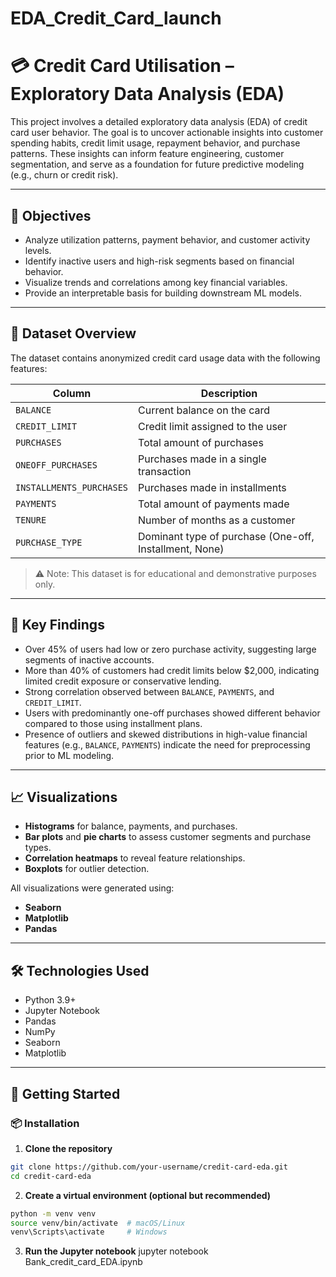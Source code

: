 # EDA_Credit_Card_launch

# 💳 Credit Card Utilisation – Exploratory Data Analysis (EDA)

This project involves a detailed exploratory data analysis (EDA) of credit card user behavior. The goal is to uncover actionable insights into customer spending habits, credit limit usage, repayment behavior, and purchase patterns. These insights can inform feature engineering, customer segmentation, and serve as a foundation for future predictive modeling (e.g., churn or credit risk).

---

## 📌 Objectives

- Analyze utilization patterns, payment behavior, and customer activity levels.
- Identify inactive users and high-risk segments based on financial behavior.
- Visualize trends and correlations among key financial variables.
- Provide an interpretable basis for building downstream ML models.

---

## 📂 Dataset Overview

The dataset contains anonymized credit card usage data with the following features:

| Column | Description |
|--------|-------------|
| `BALANCE` | Current balance on the card |
| `CREDIT_LIMIT` | Credit limit assigned to the user |
| `PURCHASES` | Total amount of purchases |
| `ONEOFF_PURCHASES` | Purchases made in a single transaction |
| `INSTALLMENTS_PURCHASES` | Purchases made in installments |
| `PAYMENTS` | Total amount of payments made |
| `TENURE` | Number of months as a customer |
| `PURCHASE_TYPE` | Dominant type of purchase (One-off, Installment, None) |

> ⚠️ Note: This dataset is for educational and demonstrative purposes only.

---

## 🧪 Key Findings

- Over 45% of users had low or zero purchase activity, suggesting large segments of inactive accounts.
- More than 40% of customers had credit limits below \$2,000, indicating limited credit exposure or conservative lending.
- Strong correlation observed between `BALANCE`, `PAYMENTS`, and `CREDIT_LIMIT`.
- Users with predominantly one-off purchases showed different behavior compared to those using installment plans.
- Presence of outliers and skewed distributions in high-value financial features (e.g., `BALANCE`, `PAYMENTS`) indicate the need for preprocessing prior to ML modeling.

---

## 📈 Visualizations

- **Histograms** for balance, payments, and purchases.
- **Bar plots** and **pie charts** to assess customer segments and purchase types.
- **Correlation heatmaps** to reveal feature relationships.
- **Boxplots** for outlier detection.

All visualizations were generated using:

- **Seaborn**
- **Matplotlib**
- **Pandas**

---

## 🛠️ Technologies Used

- Python 3.9+
- Jupyter Notebook
- Pandas
- NumPy
- Seaborn
- Matplotlib

---

## 🚀 Getting Started

### 📦 Installation

1. **Clone the repository**
```bash
git clone https://github.com/your-username/credit-card-eda.git
cd credit-card-eda
```

2. **Create a virtual environment (optional but recommended)** 
```bash
python -m venv venv
source venv/bin/activate  # macOS/Linux
venv\Scripts\activate     # Windows
```

3. **Run the Jupyter notebook**
jupyter notebook Bank_credit_card_EDA.ipynb

